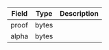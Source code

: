 | Field | Type  | Description |
| ----- | ----- | ----------- |
| proof | bytes |             |
| alpha | bytes |             |
